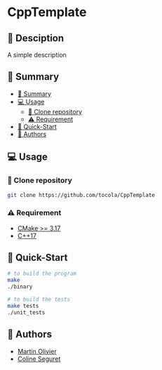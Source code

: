 # CppTemplate

## :speech_balloon: Desciption

A simple description

## :book: Summary
  - [:book: Summary](#book-summary)
  - [:computer: Usage](#computer-usage)
    - [:rocket: Clone repository](#rocket-clone-repository)
    - [:warning: Requirement](#warning-requirement)
  - [:checkered_flag: Quick-Start](#checkered_flag-quick-start)
  - [:bust_in_silhouette: Authors](#bust_in_silhouette-authors)

## :computer: Usage

### :rocket: Clone repository

```sh
git clone https://github.com/tocola/CppTemplate
```

### :warning: Requirement

- [CMake >= 3.17](https://cmake.org/download/)
- [C++17](https://en.cppreference.com/w/cpp/17)

## :checkered_flag: Quick-Start

```sh
# to build the program
make
./binary

# to build the tests
make tests
./unit_tests
```

## :bust_in_silhouette: Authors

 - [Martin Olivier](https://github.com/tocola)
 - [Coline Seguret](https://github.com/Cleopha)